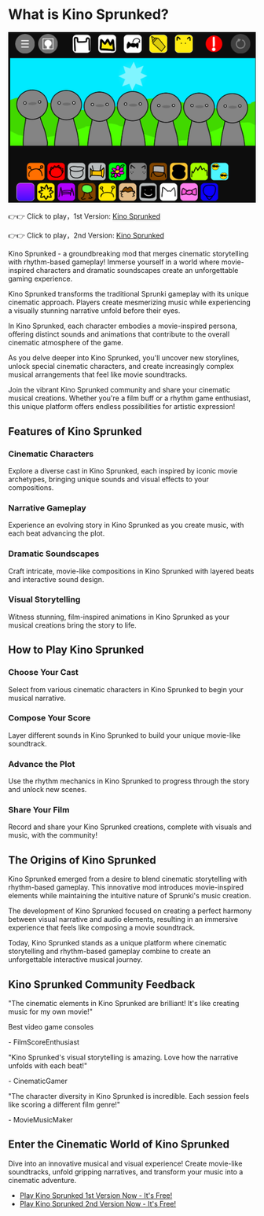 # What is Kino Sprunked?

![Kino Sprunked](https://raw.githubusercontent.com/sprunkiscrunkly/kino-sprunked/refs/heads/main/kino-sprunked.png "Kino Sprunked")

👉👉 Click to play，1st Version: [Kino Sprunked](https://sprunksters.com/kino-sprunked/ "Kino Sprunked")

👉👉 Click to play，2nd Version: [Kino Sprunked](https://sprunkiscrunkly.com/kino-sprunked/ "Kino Sprunked")

Kino Sprunked - a groundbreaking mod that merges cinematic storytelling with rhythm-based gameplay! Immerse yourself in a world where movie-inspired characters and dramatic soundscapes create an unforgettable gaming experience.

Kino Sprunked transforms the traditional Sprunki gameplay with its unique cinematic approach. Players create mesmerizing music while experiencing a visually stunning narrative unfold before their eyes.

In Kino Sprunked, each character embodies a movie-inspired persona, offering distinct sounds and animations that contribute to the overall cinematic atmosphere of the game.

As you delve deeper into Kino Sprunked, you'll uncover new storylines, unlock special cinematic characters, and create increasingly complex musical arrangements that feel like movie soundtracks.

Join the vibrant Kino Sprunked community and share your cinematic musical creations. Whether you're a film buff or a rhythm game enthusiast, this unique platform offers endless possibilities for artistic expression!

## Features of Kino Sprunked

### Cinematic Characters

Explore a diverse cast in Kino Sprunked, each inspired by iconic movie archetypes, bringing unique sounds and visual effects to your  compositions.

### Narrative Gameplay

Experience an evolving story in Kino Sprunked as you create music, with each beat advancing the plot.

### Dramatic Soundscapes

Craft intricate, movie-like compositions in Kino Sprunked with layered beats and interactive sound design.

### Visual Storytelling

Witness stunning, film-inspired animations in Kino Sprunked as your musical creations bring the story to life.

## How to Play Kino Sprunked

### Choose Your Cast

Select from various cinematic characters in Kino Sprunked to begin your musical narrative.

### Compose Your Score

Layer different sounds in Kino Sprunked to build your unique movie-like soundtrack.

### Advance the Plot

Use the rhythm mechanics in Kino Sprunked to progress through the story and unlock new scenes.

### Share Your Film

Record and share your Kino Sprunked creations, complete with visuals and music, with the community!

## The Origins of Kino Sprunked

Kino Sprunked emerged from a desire to blend cinematic storytelling with rhythm-based gameplay. This innovative mod introduces movie-inspired elements while maintaining the intuitive nature of Sprunki's music creation.

The development of Kino Sprunked focused on creating a perfect harmony between visual narrative and audio elements, resulting in an immersive experience that feels like composing a movie soundtrack.

Today, Kino Sprunked stands as a unique platform where cinematic storytelling and rhythm-based gameplay combine to create an unforgettable interactive musical journey.

## Kino Sprunked Community Feedback

"The cinematic elements in Kino Sprunked are brilliant! It's like creating music for my own movie!"

Best video game consoles

\- FilmScoreEnthusiast

"Kino Sprunked's visual storytelling is amazing. Love how the narrative unfolds with each beat!"

\- CinematicGamer

"The character diversity in Kino Sprunked is incredible. Each session feels like scoring a different film genre!"

\- MovieMusicMaker

## Enter the Cinematic World of Kino Sprunked

Dive into an innovative musical and visual experience! Create movie-like soundtracks, unfold gripping narratives, and transform your music into a cinematic adventure.

- [Play Kino Sprunked 1st Version Now - It's Free!](https://sprunksters.com/kino-sprunked/)
- [Play Kino Sprunked 2nd Version Now - It's Free!](https://sprunkiscrunkly.com/kino-sprunked/)
